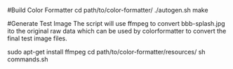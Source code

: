 #Build Color Formatter
  cd path/to/color-formatter/
  ./autogen.sh
  make

#Generate Test Image
The script will use ffmpeg to convert bbb-splash.jpg ito the original raw data which can be used by colorformatter
to convert the final test image files.

  sudo apt-get install ffmpeg
  cd path/to/color-formatter/resources/
  sh commands.sh
